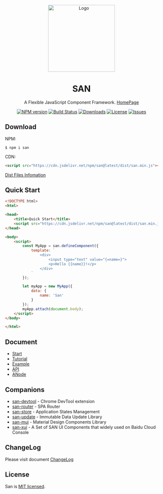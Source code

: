 <p align="center">
    <a href="https://baidu.github.io/san/">
        <img src="https://baidu.github.io/san/img/logo-colorful.svg" alt="Logo" height="220">
    </a>
</p>

<h1 align="center">SAN</h1>

<p align="center">
A Flexible JavaScript Component Framework. <a href="https://baidu.github.io/san/" target="_blank">HomePage</a>
</p>

<p align="center">
  <a href="https://www.npmjs.com/package/san"><img src="http://img.shields.io/npm/v/san.svg?style=flat-square" alt="NPM version"></a>
  <a href="https://travis-ci.org/baidu/san"><img src="https://img.shields.io/travis/baidu/san/master.svg?style=flat-square" alt="Build Status"></a>
  <a href="https://www.npmjs.com/package/san"><img src="https://img.shields.io/npm/dm/san.svg?style=flat-square" alt="Downloads"></a>
  <a href="https://www.npmjs.com/package/san"><img src="https://img.shields.io/github/license/baidu/san.svg?style=flat-square" alt="License"></a>
  <a href="https://github.com/baidu/san/issues"><img src="https://img.shields.io/github/issues/baidu/san.svg?style=flat-square" alt="Issues"></a>
</p>




## Download

NPM:

```
$ npm i san
```

CDN:

```html
<script src="https://cdn.jsdelivr.net/npm/san@latest/dist/san.min.js"></script>
```

[Dist Files Infomation](https://github.com/baidu/san/tree/master/dist)


## Quick Start

```html
<!DOCTYPE html>
<html>

<head>
    <title>Quick Start</title>
    <script src="https://cdn.jsdelivr.net/npm/san@latest/dist/san.min.js"></script>
</head>

<body>
    <script>
        const MyApp = san.defineComponent({
            template: `
                <div>
                    <input type="text" value="{=name=}">
                    <p>Hello {{name}}!</p>
                </div>
            `
        });

        let myApp = new MyApp({
            data: {
                name: 'San'
            }
        });
        myApp.attach(document.body);
    </script>
</body>

</html>
```


## Document

- [Start](https://baidu.github.io/san/tutorial/start/)
- [Tutorial](https://baidu.github.io/san/tutorial/setup/)
- [Example](https://baidu.github.io/san/example/)
- [API](https://baidu.github.io/san/doc/api/)
- [ANode](https://github.com/baidu/san/blob/master/doc/anode.md)


## Companions

- [san-devtool](https://github.com/baidu/san-devtool/blob/master/docs/user_guide.md) - Chrome DevTool extension
- [san-router](https://github.com/baidu/san-router) - SPA Router
- [san-store](https://github.com/baidu/san-store) - Application States Management
- [san-update](https://github.com/baidu/san-update) - Immutable Data Update Library
- [san-mui](https://ecomfe.github.io/san-mui/) - Material Design Components Library
- [san-xui](https://ecomfe.github.io/san-xui/) - A Set of SAN UI Components that widely used on Baidu Cloud Console


## ChangeLog

Please visit document [ChangeLog](https://github.com/baidu/san/blob/master/CHANGELOG.md)


## License

San is [MIT licensed](./LICENSE).
